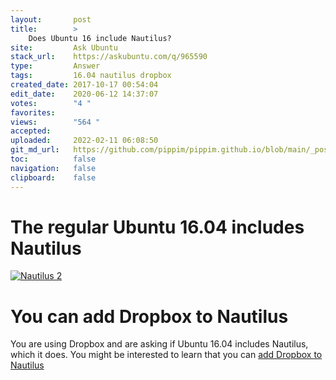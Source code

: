 ```yaml
---
layout:       post
title:        >
    Does Ubuntu 16 include Nautilus?
site:         Ask Ubuntu
stack_url:    https://askubuntu.com/q/965590
type:         Answer
tags:         16.04 nautilus dropbox
created_date: 2017-10-17 00:54:04
edit_date:    2020-06-12 14:37:07
votes:        "4 "
favorites:    
views:        "564 "
accepted:     
uploaded:     2022-02-11 06:08:50
git_md_url:   https://github.com/pippim/pippim.github.io/blob/main/_posts/2017/2017-10-17-Does-Ubuntu-16-include-Nautilus_.md
toc:          false
navigation:   false
clipboard:    false
---
```


# The regular Ubuntu 16.04 includes Nautilus

[![Nautilus 2][1]][1]

# You can add Dropbox to Nautilus

You are using Dropbox and are asking if Ubuntu 16.04 includes Nautilus, which it does. You might be interested to learn that you can [add Dropbox to Nautilus](https://ubuntuforums.org/showthread.php?t=2332623)

  [1]: https://i.stack.imgur.com/Zo5SL.png
